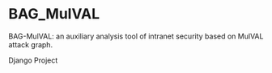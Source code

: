 # BAG_MulVAL
BAG-MulVAL: an auxiliary analysis tool of intranet security based on MulVAL attack graph.

Django Project

